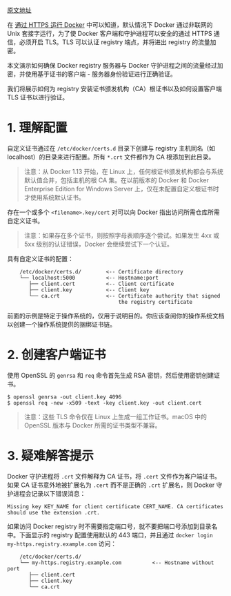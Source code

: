 [原文地址](https://docs.docker.com/engine/security/certificates/)

在 [通过 HTTPS 运行 Docker](http://blog.csdn.net/kikajack/article/details/79590728)  中可以知道，默认情况下 Docker 通过非联网的 Unix 套接字运行，为了使 Docker 客户端和守护进程可以安全的通过 HTTPS 通信，必须开启 TLS。TLS 可以认证 registry 端点，并将进出 registry 的流量加密。

本文演示如何确保 Docker registry 服务器与 Docker 守护进程之间的流量经过加密，并使用基于证书的客户端 - 服务器身份验证进行正确验证。

我们将展示如何为 registry 安装证书颁发机构（CA）根证书以及如何设置客户端 TLS 证书以进行验证。
# 1. 理解配置
自定义证书通过在 `/etc/docker/certs.d` 目录下创建与 registry 主机同名（如localhost）的目录来进行配置。所有 `*.crt` 文件都作为 CA 根添加到此目录。

>注意：从 Docker 1.13 开始，在 Linux 上，任何根证书颁发机构都会与系统默认值合并，包括主机的根 CA 集。在以前版本的 Docker 和 Docker Enterprise Edition for Windows Server 上，仅在未配置自定义根证书时才使用系统默认证书。

存在一个或多个 `<filename>.key/cert` 对可以向 Docker 指出访问所需仓库所需自定义证书。

>注意：如果存在多个证书，则按照字母表顺序逐个尝试。如果发生 4xx 或 5xx 级别的认证错误，Docker 会继续尝试下一个认证。

具有自定义证书的配置：
```
    /etc/docker/certs.d/        <-- Certificate directory
    └── localhost:5000          <-- Hostname:port
       ├── client.cert          <-- Client certificate
       ├── client.key           <-- Client key
       └── ca.crt               <-- Certificate authority that signed
                                    the registry certificate
```
前面的示例是特定于操作系统的，仅用于说明目的。你应该查阅你的操作系统文档以创建一个操作系统提供的捆绑证书链。
# 2. 创建客户端证书
使用 OpenSSL 的 `genrsa` 和 `req` 命令首先生成 RSA 密钥，然后使用密钥创建证书。
```
$ openssl genrsa -out client.key 4096
$ openssl req -new -x509 -text -key client.key -out client.cert
```
>注意：这些 TLS 命令仅在 Linux 上生成一组工作证书。macOS 中的 OpenSSL 版本与 Docker 所需的证书类型不兼容。
# 3. 疑难解答提示
Docker 守护进程将 `.crt` 文件解释为 CA 证书，将 `.cert` 文件作为客户端证书。如果 CA 证书意外地被扩展名为 `.cert` 而不是正确的 `.crt` 扩展名，则 Docker 守护进程会记录以下错误消息：
```
Missing key KEY_NAME for client certificate CERT_NAME. CA certificates should use the extension .crt.
```
如果访问 Docker registry 时不需要指定端口号，就不要把端口号添加到目录名中。下面显示的 registry 配置使用默认的 443 端口，并且通过 `docker login my-https.registry.example.com` 访问：
```
    /etc/docker/certs.d/
    └── my-https.registry.example.com          <-- Hostname without port
       ├── client.cert
       ├── client.key
       └── ca.crt
```
